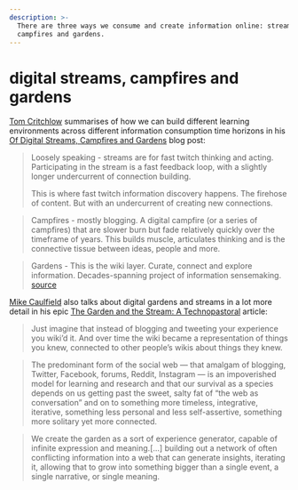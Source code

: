 ```yaml
---
description: >-
  There are three ways we consume and create information online: streams,
  campfires and gardens.
---
```


# digital streams, campfires and gardens

[Tom Critchlow](https://twitter.com/tomcritchlow) summarises of how we can build different learning environments across different information consumption time horizons in his [Of Digital Streams, Campfires and Gardens](https://tomcritchlow.com/2018/10/10/of-gardens-and-wikis/) blog post:

> Loosely speaking - streams are for fast twitch thinking and acting. Participating in the stream is a fast feedback loop, with a slightly longer undercurrent of connection building.
>
> This is where fast twitch information discovery happens. The firehose of content. But with an undercurrent of creating new connections.

> Campfires - mostly blogging. A digital campfire \(or a series of campfires\) that are slower burn but fade relatively quickly over the timeframe of years. This builds muscle, articulates thinking and is the connective tissue between ideas, people and more.

> Gardens - This is the wiki layer. Curate, connect and explore information. Decades-spanning project of information sensemaking. [source](https://tomcritchlow.com/2018/10/10/of-gardens-and-wikis/)

[Mike Caulfield](https://twitter.com/holden) also talks about digital gardens and streams in a lot more detail in his epic [The Garden and the Stream: A Technopastoral](https://hapgood.us/2015/10/17/the-garden-and-the-stream-a-technopastoral/) article: 

> Just imagine that instead of blogging and tweeting your experience you wiki’d it. And over time the wiki became a representation of things you knew, connected to other people’s wikis about things they knew.

> The predominant form of the social web — that amalgam of blogging, Twitter, Facebook, forums, Reddit, Instagram — is an impoverished model for learning and research and that our survival as a species depends on us getting past the sweet, salty fat of “the web as conversation” and on to something more timeless, integrative, iterative, something less personal and less self-assertive, something more solitary yet more connected.

> We create the garden as a sort of experience generator, capable of infinite expression and meaning.\[...\] building out a network of often conflicting information into a web that can generate insights, iterating it, allowing that to grow into something bigger than a single event, a single narrative, or single meaning.





